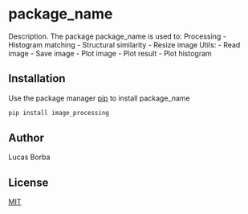 # package_name

Description. 
The package package_name is used to:
	Processing
		- Histogram matching
		- Structural similarity
		- Resize image
	Utils:
		- Read image
		- Save image
		- Plot image
		- Plot result
		- Plot histogram

## Installation

Use the package manager [pip](https://pip.pypa.io/en/stable/) to install package_name

```bash
pip install image_processing
```

## Author
Lucas Borba

## License
[MIT](https://choosealicense.com/licenses/mit/)